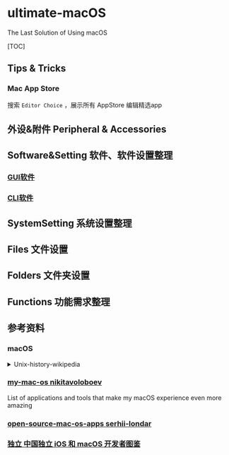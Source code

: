 # ultimate-macOS

The Last Solution of Using macOS

[TOC]

## Tips & Tricks

### Mac App Store 

搜索  `Editor Choice` ，展示所有 AppStore 编辑精选app

## 外设&附件 Peripheral & Accessories


## Software&Setting 软件、软件设置整理

### [GUI软件](https://github.com/suliveevil/ultimate-macOS/tree/master/Software%26Setting/GUI/README.md)

### [CLI软件](https://github.com/suliveevil/ultimate-macOS/tree/master/Software%26Setting/CLI/README.md)

## SystemSetting 系统设置整理

## Files 文件设置

## Folders 文件夹设置

## Functions 功能需求整理


## 参考资料

### macOS

<details> <summary> Unix-history-wikipedia </summary> <p float="left">  <bt><img src='https://github.com/suliveevil/ultimate-macOS/blob/master/Resources/Unix_history_wikipedia.svg' />  </p></details> 

### [my-mac-os nikitavoloboev](https://github.com/nikitavoloboev/my-mac-os)

List of applications and tools that make my macOS experience even more amazing


### [open-source-mac-os-apps serhii-londar](https://github.com/serhii-londar/open-source-mac-os-apps)

### [独立 中国独立 iOS 和 macOS 开发者图鉴](https://josephchang10.github.io/chinese-indie-hackers/)

